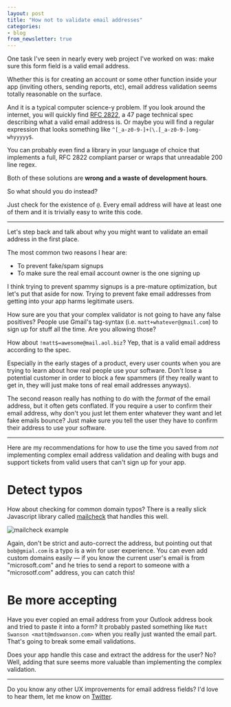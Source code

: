 ```yaml
---
layout: post
title: "How not to validate email addresses"
categories:
- blog
from_newsletter: true
---
```



One task I've seen in nearly every web project I've worked on was: make sure this form field is a
valid email address.

Whether this is for creating an account or some other function inside your app (inviting others,
sending reports, etc), email address validation seems totally reasonable on the surface.

And it is a typical computer science-y problem. If you look around the internet, you will quickly
find [RFC 2822][rfc], a 47 page technical spec describing what a valid email address is. Or maybe
you will find a regular expression that looks something like `^[_a-z0-9-]+(\.[_a-z0-9-]omg-whyyyyy$`.

You can probably even find a library in your language of choice that implements a full, RFC 2822
compliant parser or wraps that unreadable 200 line regex.

Both of these solutions are **wrong and a waste of development hours**.

So what should you do instead?

Just check for the existence of `@`. Every email address will have at least one of them and it is
trivially easy to write this code.

---

Let's step back and talk about why you might want to validate an email address in the first place.

The most common two reasons I hear are:

* To prevent fake/spam signups
* To make sure the real email account owner is the one signing up

I think trying to prevent spammy signups is a pre-mature optimization, but let's put that
aside for now. Trying to prevent fake email addresses from getting into your app harms legitimate
users.

How sure are you that your complex validator is not going to have any false positives? People use
Gmail's tag-syntax (i.e. `matt+whatever@gmail.com`) to sign up for stuff all the time. Are you allowing
those? 

How about `!matt$=awesome@mail.aol.biz`? Yep, that is a valid email address according to the spec.

Especially in the early stages of a product, every user counts when you are trying to learn about
how real people use your software. Don't lose a potential customer in order to block a few spammers
(if they really want to get in, they will just make tons of real email addresses anyways).

The second reason really has nothing to do with the *format* of the email address, but it often
gets conflated. If you require a user to confirm their email address, why don't you just let them
enter whatever they want and let fake emails bounce? Just make sure you tell the user they have to
confirm their address to use your software.

---

Here are my recommendations for how to use the time you saved from _not_ implementing complex email
address validation and dealing with bugs and support tickets from valid users that can't sign up 
for your app.

# Detect typos

How about checking for common domain typos? There is a really slick Javascript library called 
[mailcheck][mc] that handles this well.

![mailcheck example]({{site.baseurl}}/static/mailcheck-example.png)

Again, don't be strict and auto-correct the address, but pointing out that `bob@gmial.com` is
a typo is a win for user experience. You can even add custom domains easily &mdash; if you know
the current user's email is from "microsoft.com" and he tries to send a report to someone
with a "microsotf.com" address, you can catch this!

# Be more accepting

Have you ever copied an email address from your Outlook address book and tried to paste it into a
form? It probably pasted something like `Matt Swanson <matt@mdswanson.com>` when you really just
wanted the email part. That's going to break some email validations.

Does your app handle this case and extract the address for the user? No? Well, adding that sure 
seems more valuable than implementing the complex validation.

---

Do you know any other UX improvements for email address fields? I'd love to hear them, let me know 
on [Twitter](http://twitter.com/_swanson).

[rfc]: http://tools.ietf.org/html/rfc2822
[mc]: https://github.com/Kicksend/mailcheck
